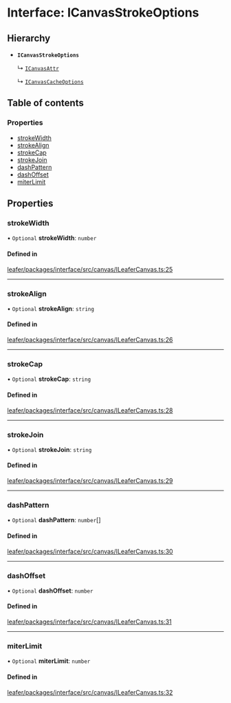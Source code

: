# Interface: ICanvasStrokeOptions

## Hierarchy

- **`ICanvasStrokeOptions`**

  ↳ [`ICanvasAttr`](ICanvasAttr.md)

  ↳ [`ICanvasCacheOptions`](ICanvasCacheOptions.md)

## Table of contents

### Properties

- [strokeWidth](ICanvasStrokeOptions.md#strokewidth)
- [strokeAlign](ICanvasStrokeOptions.md#strokealign)
- [strokeCap](ICanvasStrokeOptions.md#strokecap)
- [strokeJoin](ICanvasStrokeOptions.md#strokejoin)
- [dashPattern](ICanvasStrokeOptions.md#dashpattern)
- [dashOffset](ICanvasStrokeOptions.md#dashoffset)
- [miterLimit](ICanvasStrokeOptions.md#miterlimit)

## Properties

### strokeWidth

• `Optional` **strokeWidth**: `number`

#### Defined in

[leafer/packages/interface/src/canvas/ILeaferCanvas.ts:25](https://github.com/leaferjs/leafer/blob/0c6b9de/packages/interface/src/canvas/ILeaferCanvas.ts#L25)

___

### strokeAlign

• `Optional` **strokeAlign**: `string`

#### Defined in

[leafer/packages/interface/src/canvas/ILeaferCanvas.ts:26](https://github.com/leaferjs/leafer/blob/0c6b9de/packages/interface/src/canvas/ILeaferCanvas.ts#L26)

___

### strokeCap

• `Optional` **strokeCap**: `string`

#### Defined in

[leafer/packages/interface/src/canvas/ILeaferCanvas.ts:28](https://github.com/leaferjs/leafer/blob/0c6b9de/packages/interface/src/canvas/ILeaferCanvas.ts#L28)

___

### strokeJoin

• `Optional` **strokeJoin**: `string`

#### Defined in

[leafer/packages/interface/src/canvas/ILeaferCanvas.ts:29](https://github.com/leaferjs/leafer/blob/0c6b9de/packages/interface/src/canvas/ILeaferCanvas.ts#L29)

___

### dashPattern

• `Optional` **dashPattern**: `number`[]

#### Defined in

[leafer/packages/interface/src/canvas/ILeaferCanvas.ts:30](https://github.com/leaferjs/leafer/blob/0c6b9de/packages/interface/src/canvas/ILeaferCanvas.ts#L30)

___

### dashOffset

• `Optional` **dashOffset**: `number`

#### Defined in

[leafer/packages/interface/src/canvas/ILeaferCanvas.ts:31](https://github.com/leaferjs/leafer/blob/0c6b9de/packages/interface/src/canvas/ILeaferCanvas.ts#L31)

___

### miterLimit

• `Optional` **miterLimit**: `number`

#### Defined in

[leafer/packages/interface/src/canvas/ILeaferCanvas.ts:32](https://github.com/leaferjs/leafer/blob/0c6b9de/packages/interface/src/canvas/ILeaferCanvas.ts#L32)

